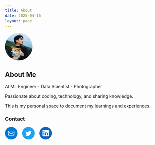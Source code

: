 ```yaml
---
title: About
date: 2025-04-16
layout: page
---
```


<img src="/images/avatar.png" alt="Avatar" style="border-radius: 50%; width: 88px; height: 88px; object-fit: cover;">

## About Me

AI ML Engineer - Data Scientist - Photographer

Passionate about coding, technology, and sharing knowledge.

This is my personal space to document my learnings and experiences.

### Contact

<div style="display: flex; gap: 15px;">
  <a href="mailto:jakejubo@gmail.com" style="display: inline-flex; align-items: center; justify-content: center; width: 40px; height: 40px; background-color: #0078D4; color: white; text-decoration: none; border-radius: 50%;">
    <svg xmlns="http://www.w3.org/2000/svg" width="20" height="20" fill="currentColor" viewBox="0 0 16 16">
      <path d="M0 4a2 2 0 0 1 2-2h12a2 2 0 0 1 2 2v8a2 2 0 0 1-2 2H2a2 2 0 0 1-2-2V4Zm2-1a1 1 0 0 0-1 1v.217l7 4.2 7-4.2V4a1 1 0 0 0-1-1H2Zm13 2.383-4.708 2.825L15 11.105V5.383Zm-.034 6.876-5.64-3.471L8 9.583l-1.326-.795-5.64 3.47A1 1 0 0 0 2 13h12a1 1 0 0 0 .966-.741ZM1 11.105l4.708-2.897L1 5.383v5.722Z"/>
    </svg>
  </a>
  
  <a href="https://x.com/bofog666" style="display: inline-flex; align-items: center; justify-content: center; width: 40px; height: 40px; background-color: #1DA1F2; color: white; text-decoration: none; border-radius: 50%;">
    <svg xmlns="http://www.w3.org/2000/svg" width="20" height="20" fill="currentColor" viewBox="0 0 16 16">
      <path d="M5.026 15c6.038 0 9.341-5.003 9.341-9.334 0-.14 0-.282-.006-.422A6.685 6.685 0 0 0 16 3.542a6.658 6.658 0 0 1-1.889.518 3.301 3.301 0 0 0 1.447-1.817 6.533 6.533 0 0 1-2.087.793A3.286 3.286 0 0 0 7.875 6.03a9.325 9.325 0 0 1-6.767-3.429 3.289 3.289 0 0 0 1.018 4.382A3.323 3.323 0 0 1 .64 6.575v.045a3.288 3.288 0 0 0 2.632 3.218 3.203 3.203 0 0 1-.865.115 3.23 3.23 0 0 1-.614-.057 3.283 3.283 0 0 0 3.067 2.277A6.588 6.588 0 0 1 .78 13.58a6.32 6.32 0 0 1-.78-.045A9.344 9.344 0 0 0 5.026 15z"/>
    </svg>
  </a>
  
  <a href="https://linkedin.com/in/bo-ju-263a0091" style="display: inline-flex; align-items: center; justify-content: center; width: 40px; height: 40px; background-color: #0A66C2; color: white; text-decoration: none; border-radius: 50%;">
    <svg xmlns="http://www.w3.org/2000/svg" width="20" height="20" fill="currentColor" viewBox="0 0 16 16">
      <path d="M0 1.146C0 .513.526 0 1.175 0h13.65C15.474 0 16 .513 16 1.146v13.708c0 .633-.526 1.146-1.175 1.146H1.175C.526 16 0 15.487 0 14.854V1.146zm4.943 12.248V6.169H2.542v7.225h2.401zm-1.2-8.212c.837 0 1.358-.554 1.358-1.248-.015-.709-.52-1.248-1.342-1.248-.822 0-1.359.54-1.359 1.248 0 .694.521 1.248 1.327 1.248h.016zm4.908 8.212V9.359c0-.216.016-.432.08-.586.173-.431.568-.878 1.232-.878.869 0 1.216.662 1.216 1.634v3.865h2.401V9.25c0-2.22-1.184-3.252-2.764-3.252-1.274 0-1.845.7-2.165 1.193v.025h-.016a5.54 5.54 0 0 1 .016-.025V6.169h-2.4c.03.678 0 7.225 0 7.225h2.4z"/>
    </svg>
  </a>
</div>